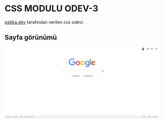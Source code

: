 # CSS MODULU ODEV-3
[patika.dev](https://www.patika.dev/) tarafından verilen css odevi.

## Sayfa görünümü
![Proje ekran goruntusu.](assets/ekranGoruntusu.png)
